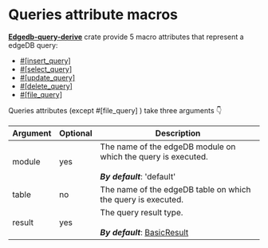 # Queries attribute macros

[**Edgedb-query-derive**](https://github.com/imagineDevit/edgedb) crate provide 5 macro attributes that represent a edgeDB query:

- [#[insert_query]](./insert-query.md)
- [#[select_query]](./select-query.md)
- [#[update_query]](./update-query.md)
- [#[delete_query]](./delete-query.md)
- [#[file_query]](./delete-query.md)

Queries attributes (except #[file_query] ) take three arguments 👇

| Argument | Optional | Description                                                                                                                                               |
|----------|----------|-----------------------------------------------------------------------------------------------------------------------------------------------------------|
| module   | yes      | The name of the edgeDB module on which the query is executed.<br> <br/> _**By default**_: 'default'                                                       |
| table    | no       | The name of the edgeDB table on which the query is executed.<br>                                                                                          |
| result   | yes      | The query result type.<br> <br/>_**By default**_: [BasicResult](https://github.com/imagineDevit/edgedb/blob/main/edgedb-query/src/models/query_result.rs) | 

